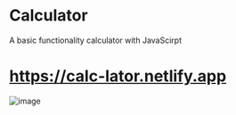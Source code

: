 # Calculator
A basic functionality calculator with JavaScirpt
# https://calc-lator.netlify.app
![image](https://user-images.githubusercontent.com/81018331/182021119-cd4ba765-b6c3-4589-8b11-25a0bf7dfe83.png)
